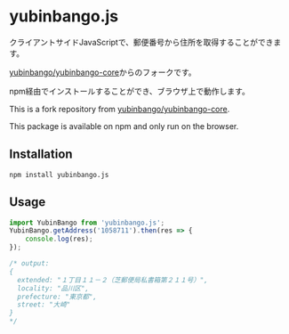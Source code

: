 # yubinbango.js

クライアントサイドJavaScriptで、郵便番号から住所を取得することができます。

[yubinbango/yubinbango-core](https://github.com/yubinbango/yubinbango-core)からのフォークです。

npm経由でインストールすることができ、ブラウザ上で動作します。


This is a fork repository from [yubinbango/yubinbango-core](https://github.com/yubinbango/yubinbango-core).

This package is available on npm and only run on the browser.

## Installation

`npm install yubinbango.js`

## Usage

```javascript
import YubinBango from 'yubinbango.js';
YubinBango.getAddress('1058711').then(res => {
    console.log(res);
});

/* output:
{
  extended: "１丁目１１－２（芝郵便局私書箱第２１１号）",
  locality: "品川区",
  prefecture: "東京都",
  street: "大崎"
}
*/
```


